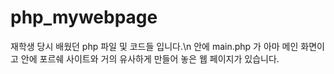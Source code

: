 # php_mywebpage
재학생 당시 배웠던 php 파일 및 코드들 입니다.\n
안에 main.php 가 아마 메인 화면이고 안에 포르쉐 사이트와 거의 유사하게 만들어 놓은 웹 페이지가 있습니다.
